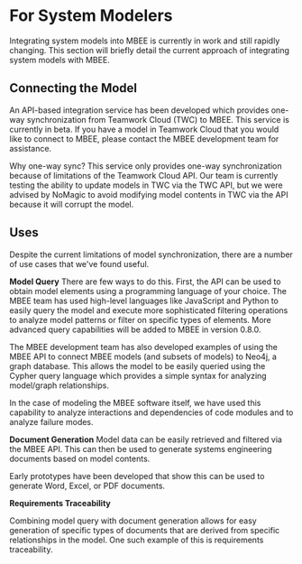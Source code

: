 # For System Modelers

Integrating system models into MBEE is currently in work and still rapidly
changing. This section will briefly detail the current approach of integrating
system models with MBEE.

## Connecting the Model

<!-- START LMPI -->

An API-based integration service has been developed which provides one-way
synchronization from Teamwork Cloud (TWC) to MBEE. This service is currently in
beta. If you have a model in Teamwork Cloud that you would like to connect to
MBEE, please contact the MBEE development team for assistance.

Why one-way sync? This service only provides one-way synchronization because of
limitations of the Teamwork Cloud API. Our team is currently testing the ability
to update models in TWC via the TWC API, but we were advised by NoMagic to avoid
modifying model contents in TWC via the API because it will corrupt the model.

<!-- END LMPI -->

## Uses

<!-- START LMPI -->

Despite the current limitations of model synchronization, there are a number of
use cases that we've found useful.

**Model Query**
There are few ways to do this. First, the API can be used
to obtain model elements using a programming language of your choice. The MBEE
team has used high-level languages like JavaScript and Python to easily query
the model and execute more sophisticated filtering operations to analyze model
patterns or filter on specific types of elements. More advanced query
capabilities will be added to MBEE in version 0.8.0.

The MBEE development team has also developed examples of using the MBEE API to
connect MBEE models (and subsets of models) to Neo4j, a graph database. This
allows the model to be easily queried using the Cypher query language which
provides a simple syntax for analyzing model/graph relationships.

In the case of modeling the MBEE software itself, we have used this capability
to analyze interactions and dependencies of code modules and to analyze failure
modes.

**Document Generation**
Model data can be easily retrieved and filtered via the MBEE API. This can
then be used to generate systems engineering documents based on model contents.

Early prototypes have been developed that show this can be used to generate
Word, Excel, or PDF documents.

**Requirements Traceability**

Combining model query with document generation allows for easy generation of
specific types of documents that are derived from specific relationships in
the model. One such example of this is requirements traceability.

<!-- END LMPI -->
